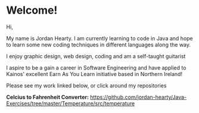 # Welcome!

Hi,

My name is Jordan Hearty.  I am currently learning to code in Java and hope to learn some new coding techniques in different languages along the way.

I enjoy graphic design, web design, coding and am a self-taught guitarist

I aspire to be a gain a career in Software Engineering and have applied to Kainos' excellent Earn As You Learn initiative based in Northern Ireland! 

Please see my work linked below, or click around my repositories

<b>Celcius to Fahrenheit Converter:</b>
https://github.com/jordan-hearty/Java-Exercises/tree/master/Temperature/src/temperature
